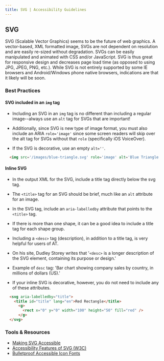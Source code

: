 ```yaml
---
title: SVG | Accessibility Guidelines
---
```


## SVG

SVG (Scalable Vector Graphics) seems to be the future of web graphics. A vector-based, XML formatted image, SVGs are not dependent on resolution and are easily re-sized without degradation.  SVGs can be easily manipulated and animated with CSS and/or JavaScript.  SVG is thus great for responsive design and decreases page load time (as opposed to using JPG, JPEG, PNG, etc.). While SVG is not entirely supported by some IE browsers and Android/Windows phone native browsers, indications are that it likely will be soon.

### Best Practices

#### SVG included in an `img` tag

* Including an SVG in an `img` tag is no different than including a regular image--always use an `alt` tag for SVGs that are important!

* Additionally, since SVG is new type of image format, you must also include an ARIA `role='image'` since some screen readers will skip over the alt tag for SVGs without that `role` (specifically iOS VoiceOver).

* If the SVG is decorative, use an empty `alt=''`.

```html
  <img src='/images/blue-triangle.svg' role='image' alt='Blue Triangle'/>
```

#### Inline SVG

* In the output XML for the SVG, include a title tag directly below the svg tag.

* The `<title>` tag for an SVG should be brief, much like an `alt` attribute for an image.

* In the SVG tag, include an `aria-labelledby` attribute that points to the `<title>` tag.

* If there is more than one shape, it can be a good idea to include a title tag for each shape group.

* Including a `<desc>` tag (description), in addition to a title tag, is very helpful for users of AT.

* On his site, Dudley Storey writes that '`<desc>` is a longer description of the SVG element, containing its purpose or design.'

* Example of `desc` tag: 'Bar chart showing company sales by country, in millions of dollars (US).'

* If your inline SVG is decorative, however, you do not need to include any of these attributes.

```html
  <svg aria-labelledby="title">
    <title id="title" lang="en">Red Rectangle</title>
      <g>
        <rect x="0" y="0" width="100" height="50" fill="red" />
      </g>
  </svg>
```

<Live Example>

### Tools &amp; Resources

* [Making SVG Accessible](http://thenewcode.com/1026/Making-SVG-Accessible)
* [Accessibility Features of SVG (W3C)](https://www.w3.org/TR/SVG-access/)
* [Bulletproof Accessible Icon Fonts](https://www.filamentgroup.com/lab/bulletproof_icon_fonts.html)
